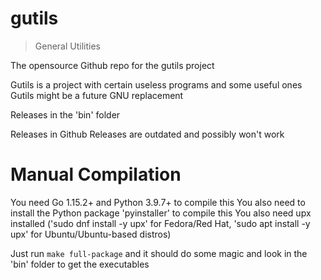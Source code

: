 # gutils

> General Utilities

The opensource Github repo for the gutils project

Gutils is a project with certain useless programs and some useful ones
Gutils might be a future GNU replacement

Releases in the 'bin' folder

Releases in Github Releases are outdated and possibly won't work

# Manual Compilation

You need Go 1.15.2+ and Python 3.9.7+ to compile this
You also need to install the Python package 'pyinstaller' to compile this
You also need upx installed ('sudo dnf install -y upx' for Fedora/Red Hat, 'sudo apt install -y upx' for Ubuntu/Ubuntu-based distros)

Just run `make full-package` and it should do some magic and look in the 'bin' folder to get the executables
